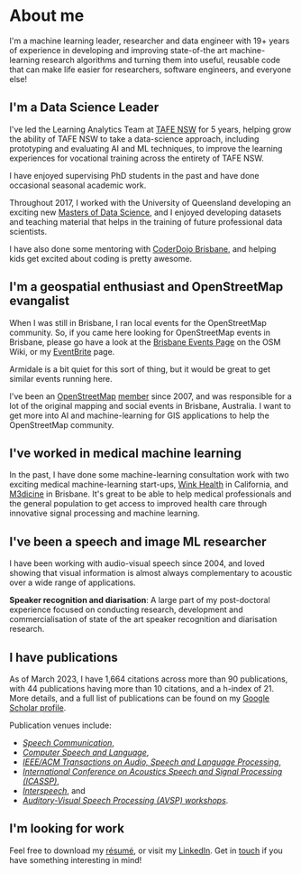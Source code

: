 # About me

I'm a machine learning leader, researcher and data engineer with 19+ years
of experience in developing and improving state-of-the art
machine-learning research algorithms and turning them into useful,
reusable code that can make life easier for researchers, software
engineers, and everyone else!

## I'm a Data Science Leader

I've led the Learning Analytics Team at [TAFE NSW] for 5 years, helping grow
the ability of TAFE NSW to take a data-science approach, including prototyping
and evaluating AI and ML techniques, to improve the learning experiences for
vocational training across the entirety of TAFE NSW.

[TAFE NSW]:https://www.tafensw.edu.au/

I have enjoyed supervising PhD students in the past and have done occasional
seasonal academic work.

Throughout 2017, I worked with the University of Queensland developing
an exciting new [Masters of Data Science][MDataSc], and I enjoyed
developing datasets and teaching material that helps in the training
of future professional data scientists.

I have also done some mentoring with [CoderDojo Brisbane][coderdojo],
and helping kids get excited about coding is pretty awesome.

[MDataSc]: https://www.uq.edu.au/study/program.html?acad_prog=5660
[coderdojo]: https://coderdojobrisbane.com.au/

## I'm a geospatial enthusiast and OpenStreetMap evangalist

When I was still in Brisbane, I ran local events for the OpenStreetMap
community.  So, if you came here looking for OpenStreetMap events in
Brisbane, please go have a look at the
[Brisbane Events Page][bneevents] on the OSM Wiki, or my
[EventBrite][ev] page.

Armidale is a bit quiet for this sort of thing, but it would be great
to get similar events running here.

[bneevents]:https://wiki.openstreetmap.org/wiki/Brisbane/Events
[ev]:https://www.eventbrite.com/o/david-dean-15095586564

I've been an [OpenStreetMap][osm] [member][osmprofile] since 2007, and was
responsible for a lot of the original mapping and social events in
Brisbane, Australia. I want to get more into AI and machine-learning
for GIS applications to help the OpenStreetMap community.

[osm]: http://openstreetmap.org
[osmprofile]: https://www.openstreetmap.org/user/David%20Dean

## I've worked in medical machine learning

In the past, I have done some machine-learning consultation work with two
exciting medical machine-learning start-ups, [Wink Health][wink] in
California, and [M3dicine][stethee] in Brisbane.  It's great to be
able to help medical professionals and the general population to get
access to improved health care through innovative signal processing
and machine learning.

[wink]: http://winkhealth.com
[stethee]: https://au.linkedin.com/company/stethee

## I've been a speech and image ML researcher

I have been working with audio-visual speech since 2004,
and loved showing that visual information is almost always
complementary to acoustic over a wide range of applications.

**Speaker recognition and diarisation**: A large part of my 
post-doctoral experience focused on conducting research, development
and commercialisation of state of the art speaker recognition and diarisation research.

## I have publications

As of March 2023, I have 1,664 citations across more than 90 publications,
with 44 publications having more than 10 citations, and a h-index
of 21. More details, and a full list of publications can be found on
my [Google Scholar profile][scholar].

[scholar]: {{site.scholar_url}}

Publication venues include:

* *[Speech Communication](https://www.journals.elsevier.com/speech-communication)*,
* *[Computer Speech and Language](https://www.journals.elsevier.com/computer-speech-and-language)*,
* *[IEEE/ACM Transactions on Audio, Speech and Language Processing](http://ieeexplore.ieee.org/xpl/RecentIssue.jsp?punumber=6570655)*,
* *[International Conference on Acoustics Speech and Signal Processing (ICASSP)](https://en.wikipedia.org/wiki/International_Conference_on_Acoustics,_Speech,_and_Signal_Processing)*,
* *[Interspeech](http://www.isca-speech.org/iscaweb/index.php/conferences/interspeech)*, and
* *[Auditory-Visual Speech Processing (AVSP) workshops](http://speech.kfs.oeaw.ac.at/faavsp2015/)*. 

## I'm looking for work

Feel free to download my [résumé][resume], or
visit my [LinkedIn][linkedin]. Get in [touch][email] if you have
something interesting in mind!

[resume]: {{site.resume_url}}
[linkedin]: {{site.linkedin_url}}
[email]: mailto://{{site.email}}
